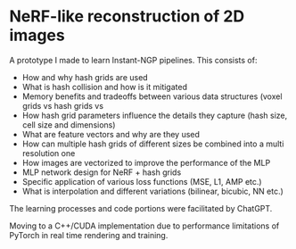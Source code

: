 # NeRF-like reconstruction of 2D images

A prototype I made to learn Instant-NGP pipelines.
This consists of:

 - How and why hash grids are used
 - What is hash collision and how is it mitigated
 - Memory benefits and tradeoffs between various data structures (voxel grids vs hash grids vs 
 - How hash grid parameters influence the details they capture (hash size, cell size and dimensions)
 - What are feature vectors and why are they used
 - How can multiple hash grids of different sizes be combined into a multi resolution one
 - How images are vectorized to improve the performance of the MLP
 - MLP network design for NeRF + hash grids
 - Specific application of various loss functions (MSE, L1, AMP etc.)
 - What is interpolation and different variations (bilinear, bicubic, NN etc.)

The learning processes and code portions were facilitated by ChatGPT.

Moving to a C++/CUDA implementation due to performance limitations of PyTorch in real time rendering and training.
